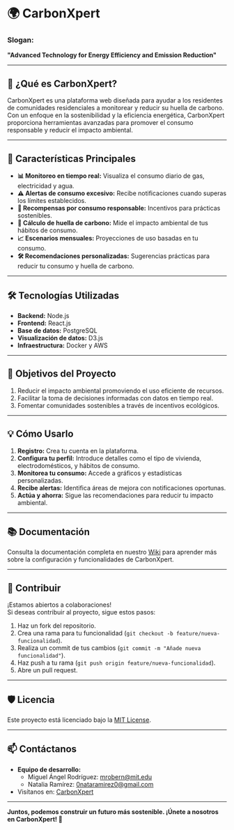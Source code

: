 # 🌍 CarbonXpert  

### **Slogan:**  
**"Advanced Technology for Energy Efficiency and Emission Reduction"**

---

## 🚀 **¿Qué es CarbonXpert?**  

CarbonXpert es una plataforma web diseñada para ayudar a los residentes de comunidades residenciales a monitorear y reducir su huella de carbono. Con un enfoque en la sostenibilidad y la eficiencia energética, CarbonXpert proporciona herramientas avanzadas para promover el consumo responsable y reducir el impacto ambiental.  

---

## 🔧 **Características Principales**  

- **📊 Monitoreo en tiempo real:** Visualiza el consumo diario de gas, electricidad y agua.  
- **⚠️ Alertas de consumo excesivo:** Recibe notificaciones cuando superas los límites establecidos.  
- **🎁 Recompensas por consumo responsable:** Incentivos para prácticas sostenibles.  
- **🌱 Cálculo de huella de carbono:** Mide el impacto ambiental de tus hábitos de consumo.  
- **📈 Escenarios mensuales:** Proyecciones de uso basadas en tu consumo.  
- **🛠️ Recomendaciones personalizadas:** Sugerencias prácticas para reducir tu consumo y huella de carbono.  

---

## 🛠️ **Tecnologías Utilizadas**  

- **Backend:** Node.js  
- **Frontend:** React.js  
- **Base de datos:** PostgreSQL  
- **Visualización de datos:** D3.js  
- **Infraestructura:** Docker y AWS  

---

## 🎯 **Objetivos del Proyecto**  

1. Reducir el impacto ambiental promoviendo el uso eficiente de recursos.  
2. Facilitar la toma de decisiones informadas con datos en tiempo real.  
3. Fomentar comunidades sostenibles a través de incentivos ecológicos.  

---

## 💡 **Cómo Usarlo**  

1. **Registro:** Crea tu cuenta en la plataforma.  
2. **Configura tu perfil:** Introduce detalles como el tipo de vivienda, electrodomésticos, y hábitos de consumo.  
3. **Monitorea tu consumo:** Accede a gráficos y estadísticas personalizadas.  
4. **Recibe alertas:** Identifica áreas de mejora con notificaciones oportunas.  
5. **Actúa y ahorra:** Sigue las recomendaciones para reducir tu impacto ambiental.  

---

## 📚 **Documentación**  

Consulta la documentación completa en nuestro [Wiki](https://github.com/tu-repo/wiki) para aprender más sobre la configuración y funcionalidades de CarbonXpert.  

---

## 🤝 **Contribuir**  

¡Estamos abiertos a colaboraciones!  
Si deseas contribuir al proyecto, sigue estos pasos:  

1. Haz un fork del repositorio.  
2. Crea una rama para tu funcionalidad (`git checkout -b feature/nueva-funcionalidad`).  
3. Realiza un commit de tus cambios (`git commit -m "Añade nueva funcionalidad"`).  
4. Haz push a tu rama (`git push origin feature/nueva-funcionalidad`).  
5. Abre un pull request.  

---

## 🛡️ **Licencia**  

Este proyecto está licenciado bajo la [MIT License](LICENSE).  

---

## 📫 **Contáctanos**  

- **Equipo de desarrollo:**  
  - Miguel Ángel Rodríguez: [mrobern@mit.edu](mailto:mrodriguez.angel@fuac.edu.co)  
  - Natalia Ramírez: [0nataramirez0@gmail.com](mailto:0nataramirez0@gmail.com)  
- Visítanos en: [CarbonXpert](https://github.com/Mianrobern3/CarbonXpert)  

---

**Juntos, podemos construir un futuro más sostenible. ¡Únete a nosotros en CarbonXpert! 🌱**
